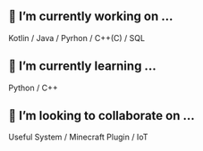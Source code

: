 
## 🔭 I’m currently working on ...  
Kotlin / Java / Pyrhon / C++(C) / SQL  
## 🌱 I’m currently learning ...  
Python / C++  
## 👯 I’m looking to collaborate on ...  
Useful System / Minecraft Plugin / IoT  
